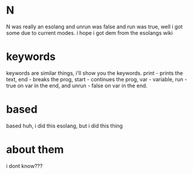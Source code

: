 # N
N was really an esolang and unrun was false and run was true, well i got some due to current modes. i hope i got dem from the esolangs wiki
# keywords
keywords are similar things, i'll show you the keywords.
print - prints the text,
end - breaks the prog,
start - continues the prog,
var - variable,
run - true on var in the end,
and unrun - false on var in the end.
# based
based huh, i did this esolang, but i did this thing
# about them
i dont know???

